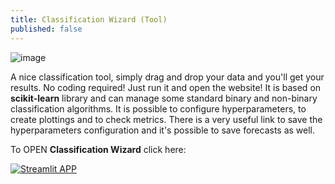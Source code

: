 ```yaml
---
title: Classification Wizard (Tool)
published: false
---
```


![image](./img/classification_wizard.png)

A nice classification tool, simply drag and drop your data and you'll get your results. No coding required! Just run it and open the website!
It is based on **scikit-learn** library and can manage some standard binary and non-binary classification algorithms.
It is possible to configure hyperparameters, to create plottings and to check metrics.
There is a very useful link to save the hyperparameters configuration and it's possible to save forecasts as well.

To OPEN **Classification Wizard** click here: 

[![Streamlit APP](https://static.streamlit.io/badges/streamlit_badge_black_white.svg)](https://rosariomoscato-classification-wizard.streamlit.app/)
